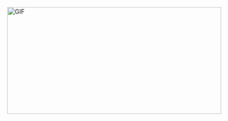 
<img align="center" alt="GIF" height="250px" width="500px" src="https://media.giphy.com/media/l4FGo2HgcJHi4prFK/giphy.gif" /> 
